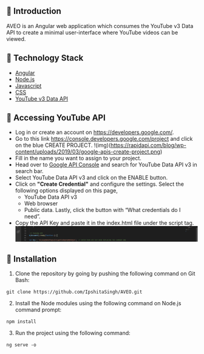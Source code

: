## :diamond_shape_with_a_dot_inside: Introduction
AVEO is an Angular web application which consumes the YouTube v3 Data API to create a minimal user-interface where YouTube videos can be viewed. 

## :diamond_shape_with_a_dot_inside: Technology Stack

* [Angular](https://angular.io/)
* [Node.js](https://nodejs.org/)
* [Javascript](https://www.javascript.com)
* [CSS](https://en.wikipedia.org/wiki/Cascading_Style_Sheets)
* [YouTube v3 Data API](https://developers.google.com/youtube/v3)

## :diamond_shape_with_a_dot_inside: Accessing YouTube API

- Log in or create an account on https://developers.google.com/.
- Go to this link https://console.developers.google.com/project and click on the blue CREATE PROJECT.
!(img)(https://rapidapi.com/blog/wp-content/uploads/2019/03/google-apis-create-project.png)
- Fill in the name you want to assign to your project.
- Head over to [Google API Console](https://console.developers.google.com/) and search for YouTube Data API v3 in search bar.
- Select YouTube Data API v3 and click on the ENABLE button.
- Click on <b>"Create Credential"</b> and configure the settings. Select the following options displayed on this page, 
    * YouTube Data API v3
    * Web browser
    * Public data.
  Lastly, click the button with “What credentials do I need”.
- Copy the API Key and paste it in the index.html file under the script tag.
![Code](https://github.com/IpshitaSingh/AVEO/blob/master/FrontEnd/src/assets/4readme.png)

## :diamond_shape_with_a_dot_inside: Installation
1. Clone the repository by going by pushing the following command on Git Bash:
```
git clone https://github.com/IpshitaSingh/AVEO.git
```
2. Install the Node modules using the following command on Node.js command prompt:
```
npm install
```
3. Run the project using the following command:
```
ng serve -o
```
